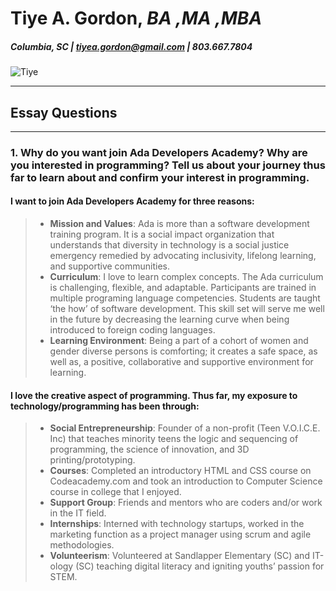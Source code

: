 # Tiye A. Gordon, _BA ,MA ,MBA_ 
##### Columbia, SC | tiyea.gordon@gmail.com | 803.667.7804 
>
![Tiye](http://theminorityeye.com/wp-content/uploads/2017/08/Tiye-Gordon.png)
>
>
>
___
## Essay Questions 
___
### 1. Why do you want join Ada Developers Academy? Why are you interested in programming? Tell us about your journey thus far to learn about and confirm your interest in programming.  
>
#### I want to join Ada Developers Academy for three reasons:  
> *	**Mission and Values**: Ada is more than a software development training program. It is a social impact organization that understands that diversity in technology is a social justice emergency remedied by advocating inclusivity, lifelong learning, and supportive communities. 
> *	**Curriculum**: I love to learn complex concepts. The Ada curriculum is challenging, flexible, and adaptable. Participants are trained in multiple programing language competencies. Students are taught ‘the how’ of software development. This skill set will serve me well in the future by decreasing the learning curve when being introduced to foreign coding languages.  
> *	**Learning Environment**:  Being a part of a cohort of women and gender diverse persons is comforting; it creates a safe space, as well as, a positive, collaborative and supportive environment for learning.  
>
#### I love the creative aspect of programming. Thus far, my exposure to technology/programming has been through:
> *	**Social Entrepreneurship**: Founder of a non-profit (Teen V.O.I.C.E. Inc) that teaches minority teens the logic and sequencing of programming, the science of innovation, and 3D printing/prototyping. 
> *	**Courses**: Completed an introductory HTML and CSS course on Codeacademy.com and took an introduction to Computer Science course in college that I enjoyed. 
> *	**Support Group**: Friends and mentors who are coders and/or work in the IT field. 
> *	**Internships**: Interned with technology startups, worked in the marketing function as a project manager using scrum and agile methodologies. 
> *	**Volunteerism**: Volunteered at Sandlapper Elementary (SC) and IT-ology (SC) teaching digital literacy and igniting youths’ passion for STEM. 
